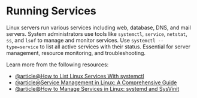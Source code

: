 # Running Services

Linux servers run various services including web, database, DNS, and mail servers. System administrators use tools like `systemctl`, `service`, `netstat`, `ss`, and `lsof` to manage and monitor services. Use `systemctl --type=service` to list all active services with their status. Essential for server management, resource monitoring, and troubleshooting.

Learn more from the following resources:

- [@article@How to List Linux Services With systemctl](https://www.howtogeek.com/839285/how-to-list-linux-services-with-systemctl/)
- [@article@Service Management in Linux: A Comprehensive Guide](https://medium.com/@thesureshvadde/service-management-in-linux-a-comprehensive-guide-cb4c7e81dfa9)
- [@article@How to Manage Services in Linux: systemd and SysVinit](https://dev.to/iaadidev/how-to-manage-services-in-linux-systemd-and-sysvinit-essentials-devops-prerequisite-8-1jop)